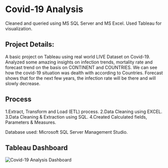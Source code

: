 
# Covid-19 Analysis

Cleaned and queried using MS SQL Server and MS Excel. Used Tableau for visualization.





## Project Details:
A basic project on Tableau using real world LIVE Dataset on Covid-19. Analyzed some amazing insights on infection trends, mortality rate and forecast trend on the basis on CONTINENT and COUNTRIES. We can see how the covid-19 situation was dealth with according to Countries. Forecast shows that for the next few years, the infection rate will be there and will slowly decrease.
## Process
1.Extract, Transform and Load (ETL) process.
2.Data Cleaning using EXCEL.
3.Data Cleaning & Extraction using SQL.
4.Created Calculated fields, Parameters & Measures.

Database used:
Microsoft SQL Server Management Studio.



## Tableau Dashboard
![Covid-19 Analysis Dashboard](https://github.com/shivakumarhl/Covid-19-Analysis/assets/123819517/9a56a077-fc9f-4759-8165-256d7f04c339)
